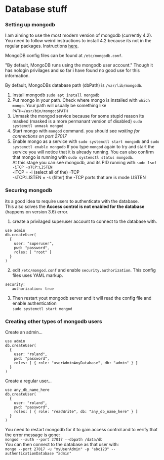 # Database stuff
### Setting up mongodb
I am aiming to use the most modern version of mongodb (currently 4.2). You need to follow weird instructions to install 4.2 because its not in the regular packages. Instructions [here](https://docs.mongodb.com/manual/tutorial/install-mongodb-on-ubuntu/).

MongoDB config files can be found at ```/etc/mongodb.conf```.

"By default, MongoDB runs using the mongodb user account." Though it has nologin privilages and so far i have found no good use for this information.

By default, MongoDBs database path (dbPath) is ```/var/lib/mongodb```.

1. Install mongodb ```sudo apt install mongodb```
2. Put mongo in your path. Check where mongo is installed with ```which mongo```. Your path will usually be something like ```PATH=/usr/bin/mongo:$PATH```
3. Unmask the mongod service because for some stupid reason its masked (masked is a more permanant version of disabled) 
```sudo systemctl unmask mongod```
4. Start mongo with ```mongod``` command. you should see *waiting for connections on port 27017*
5. Enable mongo as a service with ```sudo systemctl start mongodb``` and ```sudo systemctl enable mongodb```
If you type ```mongod``` again to try and start the service you will notice that it is already running. You can also confirm that mongo is running with ```sudo systemctl status mongodb```.\
At this stage you can see mongodb, and its PID running with ```sudo lsof -iTCP -sTCP:LISTEN```\
-iTCP = -i (select all of the) -TCP\
-sTCP:LISTEN = -s (filter) the -TCP ports that are is mode LISTEN

### Securing mongodb
its a good idea to require users to authenticate with the database.\
This also solves the **Access control is not enabled for the database** (happens on version 3.6) error.
1. create a privilaged superuser account to connect to the database with.
```
use admin
db.createUser(
  {
    user: "superuser",
    pwd: "password",
    roles: [ "root" ]
  }
)
```
2. edit ```/etc/mongod.conf``` and enable ```security.authorization```. This config files uses YAML markup.
```
security:
   authorization: true
```
3. Then restart yout mongodb server and it will read the config file and enable authentication\
```sudo systemctl start mongod```

### Creating other types of mongodb users
Create an admin...
```
use admin
db.createUser(
  {
    user: "roland",
    pwd: "password",
    roles: [ { role: "userAdminAnyDatabase", db: "admin" } ]
  }
)
```
Create a regular user...
```
use any_db_name_here
db.createUser(
  {
    user: "roland",
    pwd: "password",
    roles: [ { role: "readWrite", db: "any_db_name_here" } ]
  }
)
```
You need to restart mongodb for it to gain access control and to verify that the error message is gone:\
```mongod --auth --port 27017 --dbpath /data/db```\
You can then connect to the database as that user with:\
```mongo --port 27017 -u "myUserAdmin" -p "abc123" --authenticationDatabase "admin"```
